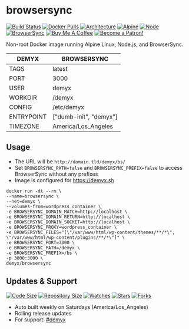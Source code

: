 # browsersync
[![Build Status](https://img.shields.io/travis/demyxco/browsersync?style=flat)](https://travis-ci.org/demyxco/browsersync)
[![Docker Pulls](https://img.shields.io/docker/pulls/demyx/browsersync?style=flat&color=blue)](https://hub.docker.com/r/demyx/browsersync)
[![Architecture](https://img.shields.io/badge/linux-amd64-important?style=flat&color=blue)](https://hub.docker.com/r/demyx/browsersync)
[![Alpine](https://img.shields.io/badge/alpine-3.11.6-informational?style=flat&color=blue)](https://hub.docker.com/r/demyx/browsersync)
[![Node](https://img.shields.io/badge/node-v12.15.0-informational?style=flat&color=blue)](https://hub.docker.com/r/demyx/browsersync)
[![BrowserSync](https://img.shields.io/badge/browsersync-2.26.7-informational?style=flat&color=blue)](https://hub.docker.com/r/demyx/browsersync)
[![Buy Me A Coffee](https://img.shields.io/badge/buy_me_coffee-$5-informational?style=flat&color=blue)](https://www.buymeacoffee.com/VXqkQK5tb)
[![Become a Patron!](https://img.shields.io/badge/become%20a%20patron-$5-informational?style=flat&color=blue)](https://www.patreon.com/bePatron?u=23406156)

Non-root Docker image running Alpine Linux, Node.js, and BrowserSync.

DEMYX | BROWSERSYNC
--- | ---
TAGS | latest
PORT | 3000
USER | demyx
WORKDIR | /demyx
CONFIG | /etc/demyx
ENTRYPOINT | ["dumb-init", "demyx"]
TIMEZONE | America/Los_Angeles

## Usage
- The URL will be `http://domain.tld/demyx/bs/`
- Set `BROWSERSYNC_PATH=false` and `BROWSERSYNC_PREFIX=false` to access BrowserSync without any prefixes
- Image is configured for https://demyx.sh

```
docker run -dt --rm \
--name=browsersync \
--net=demyx \
--volumes-from=wordpress_container \
-e BROWSERSYNC_DOMAIN_MATCH=http://localhost \
-e BROWSERSYNC_DOMAIN_RETURN=http://localhost \
-e BROWSERSYNC_DOMAIN_SOCKET=http://localhost \
-e BROWSERSYNC_PROXY=wordpress_container \
-e BROWSERSYNC_FILES="[\"/var/www/html/wp-content/themes/**/*\", \"/var/www/html/wp-content/plugins/**/*\"]" \
-e BROWSERSYNC_PORT=3000 \
-e BROWSERSYNC_PATH=/demyx \
-e BROWSERSYNC_PREFIX=/bs \
-p 3000:3000 \
demyx/browsersync
```

## Updates & Support
[![Code Size](https://img.shields.io/github/languages/code-size/demyxco/browsersync?style=flat&color=blue)](https://github.com/demyxco/browsersync)
[![Repository Size](https://img.shields.io/github/repo-size/demyxco/browsersync?style=flat&color=blue)](https://github.com/demyxco/browsersync)
[![Watches](https://img.shields.io/github/watchers/demyxco/browsersync?style=flat&color=blue)](https://github.com/demyxco/browsersync)
[![Stars](https://img.shields.io/github/stars/demyxco/browsersync?style=flat&color=blue)](https://github.com/demyxco/browsersync)
[![Forks](https://img.shields.io/github/forks/demyxco/browsersync?style=flat&color=blue)](https://github.com/demyxco/browsersync)

* Auto built weekly on Saturdays (America/Los_Angeles)
* Rolling release updates
* For support: [#demyx](https://webchat.freenode.net/?channel=#demyx)
